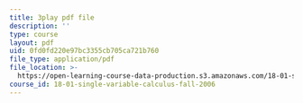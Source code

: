 ```yaml
---
title: 3play pdf file
description: ''
type: course
layout: pdf
uid: 0fd0fd220e97bc3355cb705ca721b760
file_type: application/pdf
file_location: >-
  https://open-learning-course-data-production.s3.amazonaws.com/18-01-single-variable-calculus-fall-2006/0fd0fd220e97bc3355cb705ca721b760_wOHrNt9ScYs.pdf
course_id: 18-01-single-variable-calculus-fall-2006
---
```

